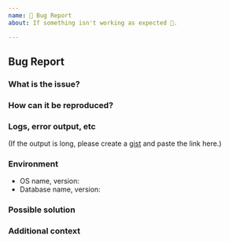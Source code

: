 ```yaml
---
name: 🐛 Bug Report
about: If something isn't working as expected 🤔.

---
```


## Bug Report

### What is the issue?

### How can it be reproduced?

### Logs, error output, etc

(If the output is long, please create a [gist](https://gist.github.com/) and
paste the link here.)

### Environment

- OS name, version:
- Database name, version:

### Possible solution

### Additional context